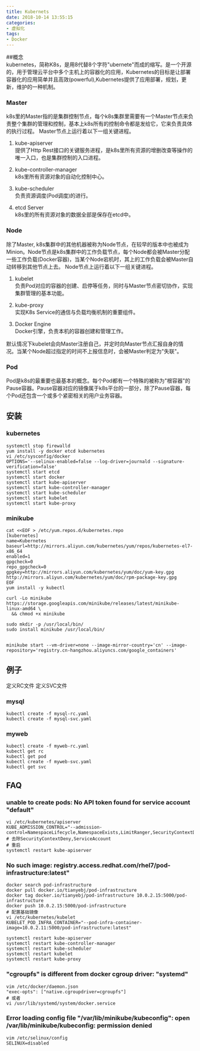 ```yaml
---
title: Kubernets
date: 2018-10-14 13:55:15
categories:
- 虚拟化
tags:
- Docker
---
```

##概念  
kubernetes，简称K8s，是用8代替8个字符"ubernete"而成的缩写。是一个开源的，用于管理云平台中多个主机上的容器化的应用，Kubernetes的目标是让部署容器化的应用简单并且高效(powerful),Kubernetes提供了应用部署，规划，更新，维护的一种机制。

### Master  
k8s里的Master指的是集群控制节点，每个k8s集群里需要有一个Master节点来负责整个集群的管理和控制，基本上k8s所有的控制命令都是发给它，它来负责具体的执行过程。
Master节点上运行着以下一组关键进程。
1. kube-apiserver  
提供了Http Rest接口的关键服务进程，是k8s里所有资源的增删改查等操作的唯一入口，也是集群控制的入口进程。

2. kube-controller-manager  
k8s里所有资源对象的自动化控制中心。

3. kube-scheduler  
负责资源调度(Pod调度)的进行。

4. etcd Server  
k8s里的所有资源对象的数据全部是保存在etcd中。

### Node  
除了Master, k8s集群中的其他机器被称为Node节点，在较早的版本中也被成为Minion。Node节点是k8s集群中的工作负载节点，每个Node都会被Master分配一些工作负载(Docker容器)，当某个Node宕机时，其上的工作负载会被Master自动转移到其他节点上去。
Node节点上运行着以下一组关键进程。
1. kubelet  
负责Pod对应的容器的创建、启停等任务，同时与Master节点密切协作，实现集群管理的基本功能。

2. kube-proxy  
实现K8s Service的通信与负载均衡机制的重要组件。

3. Docker Engine  
Docker引擎，负责本机的容器创建和管理工作。

默认情况下kubelet会向Master注册自己，并定时向Master节点汇报自身的情况。当某个Node超过指定的时间不上报信息时，会被Master判定为"失联"。

### Pod  
Pod是k8s的最重要也最基本的概念。每个Pod都有一个特殊的被称为"根容器"的Pause容器。Pause容器对应的镜像属于k8s平台的一部分，除了Pause容器，每个Pod还包含一个或多个紧密相关的用户业务容器。

## 安装 

### kubernetes
```shell
systemctl stop firewalld
yum install -y docker etcd kubernetes
vi /etc/sysconfig/docker
OPTIONS='--selinux-enabled=false --log-driver=journald --signature-verification=false'
systemctl start etcd
systemctl start docker
systemctl start kube-apiserver
systemctl start kube-controller-manager
systemctl start kube-scheduler
systemctl start kubelet
systemctl start kube-proxy
```

### minikube
```shell
cat <<EOF > /etc/yum.repos.d/kubernetes.repo
[kubernetes]
name=Kubernetes
baseurl=http://mirrors.aliyun.com/kubernetes/yum/repos/kubernetes-el7-x86_64
enabled=1
gpgcheck=0
repo_gpgcheck=0
gpgkey=http://mirrors.aliyun.com/kubernetes/yum/doc/yum-key.gpg http://mirrors.aliyun.com/kubernetes/yum/doc/rpm-package-key.gpg
EOF
yum install -y kubectl

curl -Lo minikube https://storage.googleapis.com/minikube/releases/latest/minikube-linux-amd64 \
  && chmod +x minikube

sudo mkdir -p /usr/local/bin/
sudo install minikube /usr/local/bin/


minikube start --vm-driver=none --image-mirror-country='cn' --image-repository='registry.cn-hangzhou.aliyuncs.com/google_containers'
```
## 例子
定义RC文件
定义SVC文件
### mysql
```
kubectl create -f mysql-rc.yaml
kubectl create -f mysql-svc.yaml
```
### myweb
```
kubectl create -f myweb-rc.yaml
kubectl get rc
kubectl get pod
kubectl create -f myweb-svc.yaml
kubectl get svc
```
## FAQ

### unable to create pods: No API token found for service account "default"
```
vi /etc/kubernetes/apiserver 
KUBE_ADMISSION_CONTROL="--admission-control=NamespaceLifecycle,NamespaceExists,LimitRanger,SecurityContextDeny,ServiceAccount,ResourceQuota"
# 去除SecurityContextDeny,ServiceAccount
# 重启
systemctl restart kube-apiserver
```

### No such image: registry.access.redhat.com/rhel7/pod-infrastructure:latest"
```
docker search pod-infrastructure
docker pull docker.io/tianyebj/pod-infrastructure
docker tag docker.io/tianyebj/pod-infrastructure 10.0.2.15:5000/pod-infrastructure
docker push 10.0.2.15:5000/pod-infrastructure
# 配置基础镜像
vi /etc/kubernetes/kubelet 
KUBELET_POD_INFRA_CONTAINER="--pod-infra-container-image=10.0.2.11:5000/pod-infrastructure:latest"

systemctl restart kube-apiserver
systemctl restart kube-controller-manager
systemctl restart kube-scheduler
systemctl restart kubelet
systemctl restart kube-proxy
```

### "cgroupfs" is different from docker cgroup driver: "systemd"
```shell
vim /etc/docker/daemon.json
"exec-opts": ["native.cgroupdriver=cgroupfs"]
# 或者
vi /usr/lib/systemd/system/docker.service
```

### Error loading config file "/var/lib/minikube/kubeconfig": open /var/lib/minikube/kubeconfig: permission denied
```shell
vim /etc/selinux/config
SELINUX=disabled
```